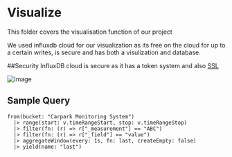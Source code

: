 # Visualize
This folder covers the visualisation function of our project

We used influxdb cloud for our visualization as its free on the cloud for up to a certain writes, is secure and has both a visulization and database.

##Security
InfluxDB cloud is secure as it has a token system and also [SSL](https://docs.influxdata.com/influxdb/v2.1/security/enable-tls/)

![image](https://user-images.githubusercontent.com/74981128/150627787-9d2fa4bb-8e19-4699-9829-d0dbc3ca2859.png)

## Sample Query
```
from(bucket: "Carpark Monitoring System")
  |> range(start: v.timeRangeStart, stop: v.timeRangeStop)
  |> filter(fn: (r) => r["_measurement"] == "ABC")
  |> filter(fn: (r) => r["_field"] == "value")
  |> aggregateWindow(every: 1s, fn: last, createEmpty: false)
  |> yield(name: "last")
```
